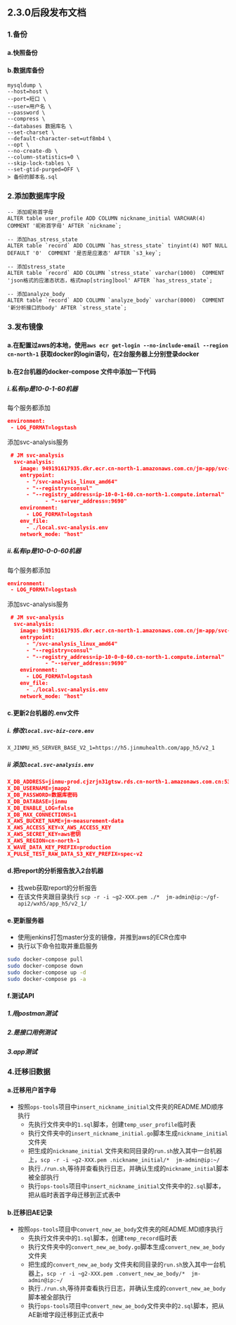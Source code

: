 

## 2.3.0后段发布文档

### 1.备份

#### a.快照备份

#### b.数据库备份

```mysql
mysqldump \
--host=host \
--port=短口 \
--user=用户名 \
--password \
--compress \
--databases 数据库名 \
--set-charset \
--default-character-set=utf8mb4 \
--opt \
--no-create-db \
--column-statistics=0 \
--skip-lock-tables \
--set-gtid-purged=OFF \
> 备份的脚本名.sql
```



### 2.添加数据库字段

```mysql
-- 添加昵称首字母
ALTER table user_profile ADD COLUMN nickname_initial VARCHAR(4)  COMMENT '昵称首字母' AFTER `nickname`;

-- 添加has_stress_state
ALTER table `record` ADD COLUMN `has_stress_state` tinyint(4) NOT NULL DEFAULT '0'  COMMENT '是否是应激态' AFTER `s3_key`;

-- 添加stress_state
ALTER table `record` ADD COLUMN `stress_state` varchar(1000)  COMMENT 'json格式的应激态状态，格式map[string]bool' AFTER `has_stress_state`;

-- 添加analyze_body
ALTER table `record` ADD COLUMN `analyze_body` varchar(8000)  COMMENT '新分析接口的body' AFTER `stress_state`;
```

### 3.发布镜像

#### a.在配置过aws的本地，使用`aws ecr get-login --no-include-email --region cn-north-1` 获取docker的login语句，在2台服务器上分别登录docker

#### b.在2台机器的docker-compose 文件中添加一下代码

##### i.私有ip是10-0-1-60机器

每个服务都添加

```json
environment:
 - LOG_FORMAT=logstash
```
添加svc-analysis服务

```json
 # JM svc-analysis
  svc-analysis:
    image: 949191617935.dkr.ecr.cn-north-1.amazonaws.com.cn/jm-app/svc-analysis:2.3.0
    entrypoint:
      - "/svc-analysis_linux_amd64"
      - "--registry=consul"
      - "--registry_address=ip-10-0-1-60.cn-north-1.compute.internal"
			- "--server_address=:9690"
    environment:
      - LOG_FORMAT=logstash
    env_file:
      - ./local.svc-analysis.env
    network_mode: "host"
```

##### ii.私有ip是10-0-0-60机器

每个服务都添加
```json
environment:
 - LOG_FORMAT=logstash
```
添加svc-analysis服务
```json
 # JM svc-analysis
  svc-analysis:
    image: 949191617935.dkr.ecr.cn-north-1.amazonaws.com.cn/jm-app/svc-analysis:2.3.0
    entrypoint:
      - "/svc-analysis_linux_amd64"
      - "--registry=consul"
      - "--registry_address=ip-10-0-0-60.cn-north-1.compute.internal"
			- "--server_address=:9690"
    environment:
      - LOG_FORMAT=logstash
    env_file:
      - ./local.svc-analysis.env
    network_mode: "host"
```

#### c.更新2台机器的.env文件

##### i. 修改`local.svc-biz-core.env` 

```
X_JINMU_H5_SERVER_BASE_V2_1=https://h5.jinmuhealth.com/app_h5/v2_1
```

##### ii 添加`local.svc-analysis.env`

```json
X_DB_ADDRESS=jinmu-prod.cjzrjn31gtsw.rds.cn-north-1.amazonaws.com.cn:53306
X_DB_USERNAME=jmapp2
X_DB_PASSWORD=数据库密码
X_DB_DATABASE=jinmu
X_DB_ENABLE_LOG=false
X_DB_MAX_CONNECTIONS=1 
X_AWS_BUCKET_NAME=jm-measurement-data
X_AWS_ACCESS_KEY=X_AWS_ACCESS_KEY
X_AWS_SECRET_KEY=aws密钥
X_AWS_REGION=cn-north-1
X_WAVE_DATA_KEY_PREFIX=production
X_PULSE_TEST_RAW_DATA_S3_KEY_PREFIX=spec-v2

```

#### d.把report的分析报告放入2台机器

* 找web获取report的分析报告
* 在该文件夹跟目录执行 `scp -r -i ~g2-XXX.pem ./*  jm-admin@ip:~/gf-api2/wxh5/app_h5/v2_1/`

#### e.更新服务器

* 使用jenkins打包master分支的镜像，并推到aws的ECR仓库中
* 执行以下命令拉取并重启服务

```sh
sudo docker-compose pull 
sudo docker-compose down
sudo docker-compose up -d
sudo docker-compose ps -a
```

#### f.测试API

##### 1.用postman测试

##### 2.是接口用例测试

##### 3.app测试

### 4.迁移旧数据

#### a.迁移用户首字母

*  按照`ops-tools`项目中`insert_nickname_initial`文件夹的README.MD顺序执行
   *  先执行文件夹中的`1.sql`脚本，创建`temp_user_profile`临时表
   *  执行文件夹中的`insert_nickname_initial.go`脚本生成`nickname_initial`文件夹
   *  把生成的`nickname_initial` 文件夹和同目录的`run.sh`放入其中一台机器上，`scp -r -i ~g2-XXX.pem .nickname_initial/*  jm-admin@ip:~/`
   *  执行`./run.sh`,等待并查看执行日志，并确认生成的`nickname_initial`脚本被全部执行
   *  执行`ops-tools`项目中`insert_nickname_initial`文件夹中的`2.sql`脚本，把从临时表首字母迁移到正式表中

#### b.迁移旧AE记录
*  按照`ops-tools`项目中`convert_new_ae_body`文件夹的README.MD顺序执行
   *  先执行文件夹中的`1.sql`脚本，创建`temp_record`临时表
   *  执行文件夹中的`convert_new_ae_body.go`脚本生成`convert_new_ae_body`文件夹
   *  把生成的`convert_new_ae_body` 文件夹和同目录的`run.sh`放入其中一台机器上，`scp -r -i ~g2-XXX.pem .convert_new_ae_body/*  jm-admin@ip:~/`
   *  执行`./run.sh`,等待并查看执行日志，并确认生成的`convert_new_ae_body`脚本被全部执行
   *  执行`ops-tools`项目中`convert_new_ae_body`文件夹中的`2.sql`脚本，把从AE新增字段迁移到正式表中

